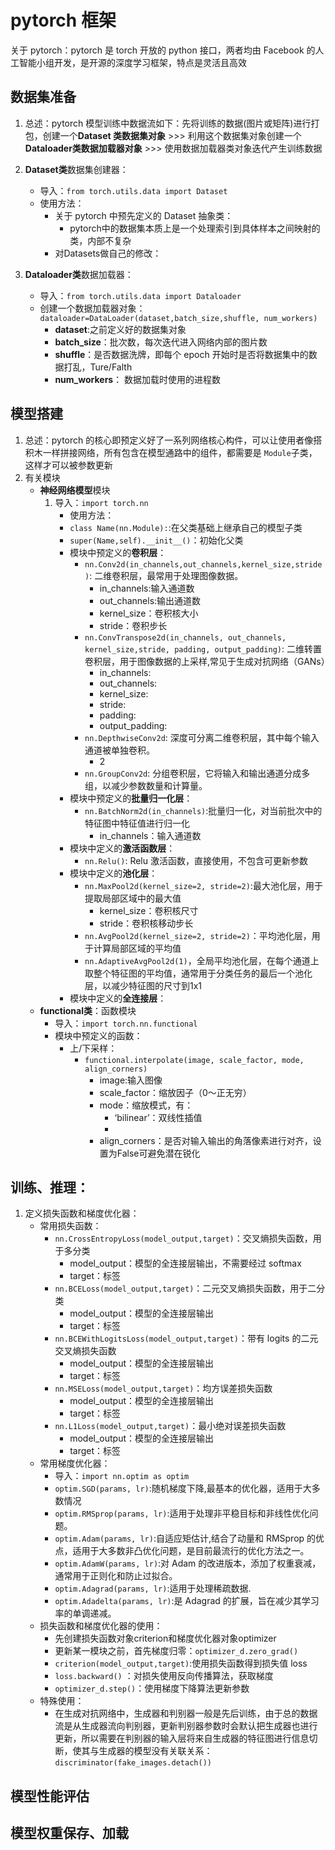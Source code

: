 # pytorch 框架
关于 pytorch：pytorch 是 torch 开放的 python 接口，两者均由 Facebook 的人工智能小组开发，是开源的深度学习框架，特点是灵活且高效
## 数据集准备
1. 总述：pytorch 模型训练中数据流如下：先将训练的数据(图片或矩阵)进行打包，创建一个**Dataset 类数据集对象** >>> 利用这个数据集对象创建一个 **Dataloader类数据加载器对象** >>> 使用数据加载器类对象迭代产生训练数据
2. **Dataset类**数据集创建器：
   - 导入：`from torch.utils.data import Dataset`
   - 使用方法：
      - 关于 pytorch 中预先定义的 Dataset 抽象类：
         - pytorch中的数据集本质上是一个处理索引到具体样本之间映射的类，内部不复杂
      - 对Datasets做自己的修改：

3. **Dataloader类**数据加载器：
   - 导入：`from torch.utils.data import Dataloader`
   - 创建一个数据加载器对象：`dataloader=DataLoader(dataset,batch_size,shuffle, num_workers) `
      - **dataset**:之前定义好的数据集对象
      - **batch_size**：批次数，每次迭代进入网络内部的图片数
      - **shuffle**：是否数据洗牌，即每个 epoch 开始时是否将数据集中的数据打乱，Ture/Falth
      - **num_workers**： 数据加载时使用的进程数
  
## 模型搭建
1. 总述：pytorch 的核心即预定义好了一系列网络核心构件，可以让使用者像搭积木一样拼接网络，所有包含在模型通路中的组件，都需要是 `Module`子类，这样才可以被参数更新
2. 有关模块
   - **神经网络模型**模块
      1. 导入：`import torch.nn`
         - 使用方法：
         - `class Name(nn.Module):`:在父类基础上继承自己的模型子类
         - `super(Name,self).__init__()`：初始化父类
         - 模块中预定义的**卷积层**：
            - `nn.Conv2d(in_channels,out_channels,kernel_size,stride)`: 二维卷积层，最常用于处理图像数据。
               - in_channels:输入通道数
               - out_channels:输出通道数
               - kernel_size：卷积核大小
               - stride：卷积步长
            - `nn.ConvTranspose2d(in_channels, out_channels, kernel_size,stride, padding, output_padding)`: 二维转置卷积层，用于图像数据的上采样,常见于生成对抗网络（GANs）
               - in_channels:
               - out_channels:
               - kernel_size:
               - stride:
               - padding:
               - output_padding:
            - `nn.DepthwiseConv2d`: 深度可分离二维卷积层，其中每个输入通道被单独卷积。
               - 2
            - `nn.GroupConv2d`: 分组卷积层，它将输入和输出通道分成多组，以减少参数数量和计算量。
         - 模块中预定义的**批量归一化层**：
            - `nn.BatchNorm2d(in_channels)`:批量归一化，对当前批次中的特征图中特征值进行归一化
               - in_channels：输入通道数
         - 模块中定义的**激活函数层**：
            - `nn.Relu()`: Relu 激活函数，直接使用，不包含可更新参数
         - 模块中定义的**池化层**：
            - `nn.MaxPool2d(kernel_size=2, stride=2)`:最大池化层，用于提取局部区域中的最大值
               - kernel_size：卷积核尺寸
               - stride：卷积核移动步长
            - `nn.AvgPool2d(kernel_size=2, stride=2)`：平均池化层，用于计算局部区域的平均值
            - `nn.AdaptiveAvgPool2d(1)`，全局平均池化层，在每个通道上取整个特征图的平均值，通常用于分类任务的最后一个池化层，以减少特征图的尺寸到1x1
         - 模块中定义的**全连接层**：
   - **functional类**：函数模块
      - 导入：`import torch.nn.functional`
      - 模块中预定义的函数：
         - 上/下采样：
            - `functional.interpolate(image, scale_factor, mode, align_corners)`
               - image:输入图像
               - scale_factor：缩放因子（0～正无穷）
               - mode：缩放模式，有：
                  - ‘bilinear’：双线性插值
                  - 
               - align_corners：是否对输入输出的角落像素进行对齐，设置为False可避免潜在锐化

## 训练、推理：
1. 定义损失函数和梯度优化器：
   - 常用损失函数：
     - `nn.CrossEntropyLoss(model_output,target)`：交叉熵损失函数，用于多分类
        - model_output：模型的全连接层输出，不需要经过 softmax
        - target：标签
     - `nn.BCELoss(model_output,target)`：二元交叉熵损失函数，用于二分类
        - model_output：模型的全连接层输出
        - target：标签
     - `nn.BCEWithLogitsLoss(model_output,target)`：带有 logits 的二元交叉熵损失函数
        - model_output：模型的全连接层输出
        - target：标签
     - `nn.MSELoss(model_output,target)`：均方误差损失函数
        - model_output：模型的全连接层输出
        - target：标签
     - `nn.L1Loss(model_output,target)`：最小绝对误差损失函数
        - model_output：模型的全连接层输出
        - target：标签 
   - 常用梯度优化器：
     - 导入：`import nn.optim as optim`
     - `optim.SGD(params, lr)`:随机梯度下降,最基本的优化器，适用于大多数情况
     - `optim.RMSprop(params, lr)`:适用于处理非平稳目标和非线性优化问题。
     - `optim.Adam(params, lr)`:自适应矩估计,结合了动量和 RMSprop 的优点，适用于大多数非凸优化问题，是目前最流行的优化方法之一。
     - `optim.AdamW(params, lr)`:对 Adam 的改进版本，添加了权重衰减，通常用于正则化和防止过拟合。
     - `optim.Adagrad(params, lr)`:适用于处理稀疏数据.
     - `optim.Adadelta(params, lr)`:是 Adagrad 的扩展，旨在减少其学习率的单调递减。
   - 损失函数和梯度优化器的使用：
     - 先创建损失函数对象criterion和梯度优化器对象optimizer
     - 更新某一模块之前，首先梯度归零：`optimizer_d.zero_grad()`
     - `criterion(model_output,target)`:使用损失函数得到损失值 loss
     -  `loss.backward()` ：对损失使用反向传播算法，获取梯度
     -  `optimizer_d.step()`：使用梯度下降算法更新参数
   -  特殊使用：
      - 在生成对抗网络中，生成器和判别器一般是先后训练，由于总的数据流是从生成器流向判别器，更新判别器参数时会默认把生成器也进行更新，所以需要在判别器的输入层将来自生成器的特征图进行信息切断，使其与生成器的模型没有关联关系：`discriminator(fake_images.detach())`
   
## 模型性能评估

## 模型权重保存、加载